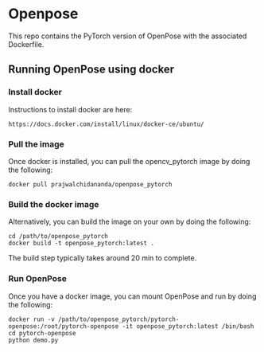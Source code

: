 # Openpose
This repo contains the PyTorch version of OpenPose with the associated Dockerfile.

## Running OpenPose using docker

### Install docker
Instructions to install docker are here:
```
https://docs.docker.com/install/linux/docker-ce/ubuntu/
```

### Pull the image
Once docker is installed, you can pull the opencv_pytorch image by doing the following:
```
docker pull prajwalchidananda/openpose_pytorch
```

### Build the docker image
Alternatively, you can build the image on your own by doing the following:
```
cd /path/to/openpose_pytorch
docker build -t openpose_pytorch:latest .
```
The build step typically takes around 20 min to complete.

### Run OpenPose
Once you have a docker image, you can mount OpenPose and run by doing the following:
```
docker run -v /path/to/openpose_pytorch/pytorch-openpose:/root/pytorch-openpose -it openpose_pytorch:latest /bin/bash
cd pytorch-openpose
python demo.py
```

